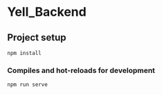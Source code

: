 # Yell_Backend

## Project setup
```
npm install
```

### Compiles and hot-reloads for development
```
npm run serve
```